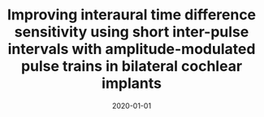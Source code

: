 ---
title: "Improving interaural time difference sensitivity using short inter-pulse intervals with amplitude-modulated pulse trains in bilateral cochlear implants"
collection: publications
permalink: /publication/2020-01-01-Improving-interaural-time-difference-sensitivity-using-short-inter-pulse-intervals-with-amplitude-modulated-pulse-trains-in-bilateral-cochlear-implants
date: 2020-01-01
venue: 'Journal of the Association for Research in Otolaryngology'
link: 'https://doi.org/10.1007/s10162-020-00743-6'
---
